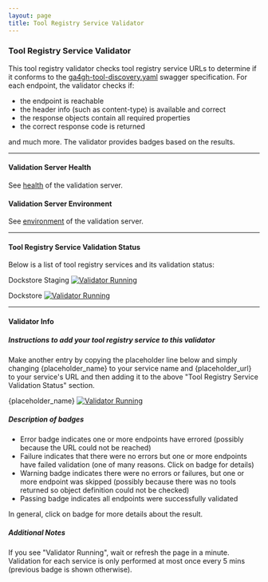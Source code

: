 ```yaml
---
layout: page
title: Tool Registry Service Validator
---
```

### Tool Registry Service Validator
This tool registry validator checks tool registry service URLs to determine if it conforms to the [ga4gh-tool-discovery.yaml](https://raw.githubusercontent.com/ga4gh/tool-registry-service-schemas/2.0.0-beta.1/src/main/resources/swagger/ga4gh-tool-discovery.yaml) swagger specification.  For each endpoint, the validator checks if:


- the endpoint is reachable
- the header info (such as content-type) is available and correct
- the response objects contain all required properties
- the correct response code is returned

and much more.  The validator provides badges based on the results.

---
#### Validation Server Health
See [health]({{site.validation-server-url}}/health_check) of the validation server.


#### Validation Server Environment
See [environment]({{site.validation-server-url}}/environment) of the validation server.

---
#### Tool Registry Service Validation Status
Below is a list of tool registry services and its validation status:

Dockstore Staging [![Validator Running]({{site.validation-server-url}}/trs/validator?url=https://staging.dockstore.org:8443)]({{site.validation-server-url}}/trs/validator/debug?url=https://staging.dockstore.org:8443) 

Dockstore [![Validator Running]({{site.validation-server-url}}/trs/validator?url=https://dockstore.org:8443)]({{site.validation-server-url}}/trs/validator/debug?url=https://dockstore.org:8443) 


---
#### Validator Info

##### Instructions to add your tool registry service to this validator

Make another entry by copying the placeholder line below and simply changing {placeholder_name} to your service name and {placeholder_url} to your service's URL and then adding it to the above "Tool Registry Service Validation Status" section.

{placeholder_name} [![Validator Running]({{site.validation-server-url}}/trs/validator?url={placeholder_url})]({{site.validation-server-url}}/trs/validator/debug?url={placeholder_url})

##### Description of badges

- Error badge indicates one or more endpoints have errored (possibly because the URL could not be reached)
- Failure indicates that there were no errors but one or more endpoints have failed validation (one of many reasons.  Click on badge for details)
- Warning badge indicates there were no errors or failures, but one or more endpoint was skipped (possibly because there was no tools returned so object definition could not be checked)
- Passing badge indicates all endpoints were successfully validated

In general, click on badge for more details about the result.

##### Additional Notes

If you see "Validator Running", wait or refresh the page in a minute.  Validation for each service is only performed at most once every 5 mins (previous badge is shown otherwise).

